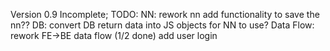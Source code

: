 Version 0.9
Incomplete;
 TODO: 
  NN:
   rework nn
   add functionality to save the nn??
  DB:
   convert DB return data into JS objects for NN to use?
  Data Flow:
   rework FE->BE data flow (1/2 done)
   add user login

